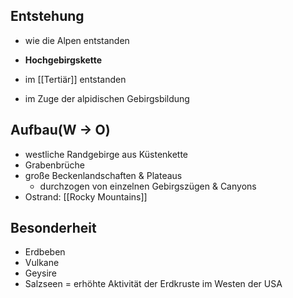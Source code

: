 ## Entstehung
- wie die Alpen entstanden
- **Hochgebirgskette**

- im [[Tertiär]] entstanden
- im Zuge der alpidischen Gebirgsbildung

## Aufbau(W -> O)
- westliche Randgebirge aus Küstenkette
- Grabenbrüche
- große Beckenlandschaften & Plateaus
	- durchzogen von einzelnen Gebirgszügen & Canyons
- Ostrand: [[Rocky Mountains]]

## Besonderheit
- Erdbeben
- Vulkane
- Geysire
- Salzseen
= erhöhte Aktivität der Erdkruste im Westen der USA
